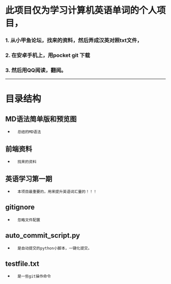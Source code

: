 # 此项目仅为学习计算机英语单词的个人项目，
### 1. 从小甲鱼论坛，找来的资料，然后弄成汉英对照txt文件，
### 2. 在安卓手机上，用pocket git 下载
### 3. 然后用QQ阅读，翻阅。   
---
# 目录结构 

## MD语法简单版和预览图
+       总结的MD语法
## 前端资料
+       找来的资料
## 英语学习第一期
+       本项目最重要的，用来提升英语词汇量的！！！
## gitignore
+       忽略文件配置
## auto_commit_script.py 
+       是自动提交的python小脚本，一键化提交。
## testfile.txt
+       是一些git操作命令

